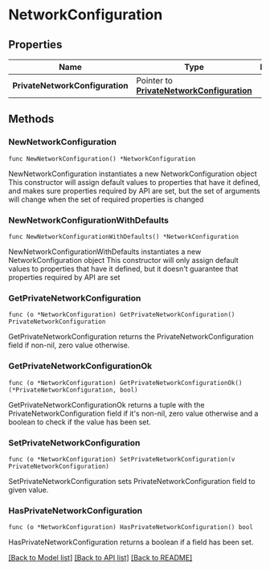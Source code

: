 # NetworkConfiguration

## Properties

Name | Type | Description | Notes
------------ | ------------- | ------------- | -------------
**PrivateNetworkConfiguration** | Pointer to [**PrivateNetworkConfiguration**](PrivateNetworkConfiguration.md) |  | [optional] 

## Methods

### NewNetworkConfiguration

`func NewNetworkConfiguration() *NetworkConfiguration`

NewNetworkConfiguration instantiates a new NetworkConfiguration object
This constructor will assign default values to properties that have it defined,
and makes sure properties required by API are set, but the set of arguments
will change when the set of required properties is changed

### NewNetworkConfigurationWithDefaults

`func NewNetworkConfigurationWithDefaults() *NetworkConfiguration`

NewNetworkConfigurationWithDefaults instantiates a new NetworkConfiguration object
This constructor will only assign default values to properties that have it defined,
but it doesn't guarantee that properties required by API are set

### GetPrivateNetworkConfiguration

`func (o *NetworkConfiguration) GetPrivateNetworkConfiguration() PrivateNetworkConfiguration`

GetPrivateNetworkConfiguration returns the PrivateNetworkConfiguration field if non-nil, zero value otherwise.

### GetPrivateNetworkConfigurationOk

`func (o *NetworkConfiguration) GetPrivateNetworkConfigurationOk() (*PrivateNetworkConfiguration, bool)`

GetPrivateNetworkConfigurationOk returns a tuple with the PrivateNetworkConfiguration field if it's non-nil, zero value otherwise
and a boolean to check if the value has been set.

### SetPrivateNetworkConfiguration

`func (o *NetworkConfiguration) SetPrivateNetworkConfiguration(v PrivateNetworkConfiguration)`

SetPrivateNetworkConfiguration sets PrivateNetworkConfiguration field to given value.

### HasPrivateNetworkConfiguration

`func (o *NetworkConfiguration) HasPrivateNetworkConfiguration() bool`

HasPrivateNetworkConfiguration returns a boolean if a field has been set.


[[Back to Model list]](../README.md#documentation-for-models) [[Back to API list]](../README.md#documentation-for-api-endpoints) [[Back to README]](../README.md)


